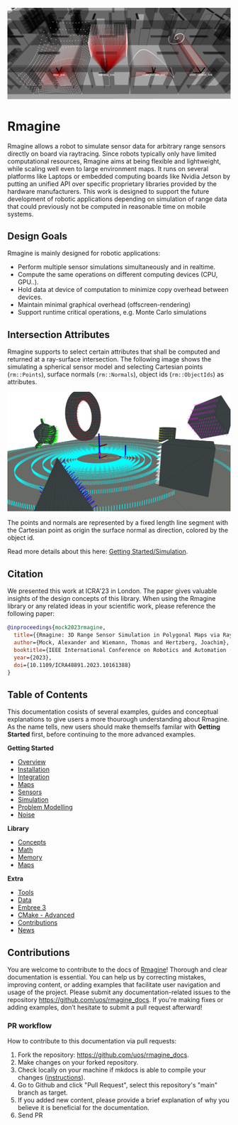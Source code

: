 
![rmagine_teaser_image](resources/img/sensor_models_3d.png)
# Rmagine

Rmagine allows a robot to simulate sensor data for arbitrary range sensors directly on board via raytracing. Since robots typically only have limited computational resources, Rmagine aims at being flexible and lightweight, while scaling well even to large environment maps. It runs on several platforms like Laptops or embedded computing boards like Nvidia Jetson by putting an unified API over specific proprietary libraries provided by the hardware manufacturers. This work is designed to support the future development of robotic applications depending on simulation of range data that could previously not be computed in reasonable time on mobile systems.

## Design Goals

Rmagine is mainly designed for robotic applications:

- Perform multiple sensor simulations simultaneously and in realtime.
- Compute the same operations on different computing devices (CPU, GPU..).
- Hold data at device of computation to minimize copy overhead between devices.
- Maintain minimal graphical overhead (offscreen-rendering)
- Support runtime critical operations, e.g. Monte Carlo simulations

## Intersection Attributes

Rmagine supports to select certain attributes that shall be computed and returned at a ray-surface intersection.
The following image shows the simulating a spherical sensor model and selecting Cartesian points (`rm::Points`), surface normals (`rm::Normals`), object ids (`rm::ObjectIds`) as attributes.

![rmagine_teaser_image](resources/img/simulation_attributes.png)

The points and normals are represented by a fixed length line segment with the Cartesian point as origin the surface normal as direction, colored by the object id.

Read more details about this here: [Getting Started/Simulation](/getting_started/simulation.md).

## Citation

We presented this work at ICRA'23 in London. The paper gives valuable insights of the design concepts of this library.
When using the Rmagine library or any related ideas in your scientific work, please reference the following paper:

```bib
@inproceedings{mock2023rmagine,
  title={{Rmagine: 3D Range Sensor Simulation in Polygonal Maps via Ray Tracing for Embedded Hardware on Mobile Robots}}, 
  author={Mock, Alexander and Wiemann, Thomas and Hertzberg, Joachim},
  booktitle={IEEE International Conference on Robotics and Automation (ICRA)}, 
  year={2023},
  doi={10.1109/ICRA48891.2023.10161388}
}
```

## Table of Contents

This documentation cosists of several examples, guides and conceptual explanations to give users a more thourough understanding about Rmagine.
As the name tells, new users should make themselfs familar with **Getting Started** first, before continuing to the more advanced examples.

**Getting Started**

- [Overview](/index.md)
- [Installation](/getting_started/installation.md)
- [Integration](/getting_started/integration.md)
- [Maps](/getting_started/maps.md)
- [Sensors](/getting_started/sensors.md)
- [Simulation](/getting_started/simulation.md)
- [Problem Modelling](/getting_started/problem_modelling.md)
- [Noise](/getting_started/noise.md)

**Library**

- [Concepts](/library/concepts.md)
- [Math](/library/math.md)
- [Memory](/library/memory.md)
- [Maps](/library/maps.md)

**Extra**

- [Tools](/extra/tools.md)
- [Data](/extra/data.md)
- [Embree 3](/extra/embree3.md)
- [CMake - Advanced](/extra/cmake_advanced.md)
- [Contributions](/extra/contributions.md)
- [News](/extra/news.md)

## Contributions

You are welcome to contribute to the docs of [Rmagine](https://github.com/uos/rmagine)! Thorough and clear documentation is essential. You can help us by correcting mistakes, improving content, or adding examples that facilitate user navigation and usage of the project. Please submit any documentation-related issues to the repository https://github.com/uos/rmagine_docs. If you're making fixes or adding examples, don’t hesitate to submit a pull request afterward!

### PR workflow

How to contribute to this documentation via pull requests:

1. Fork the repository: https://github.com/uos/rmagine_docs.
2. Make changes on your forked repository.
3. Check locally on your machine if mkdocs is able to compile your changes ([instructions](https://github.com/uos/rmagine_docs)).
4. Go to Github and click "Pull Request", select this repository's "main" branch as target.
5. If you added new content, please provide a brief explanation of why you believe it is beneficial for the documentation.
6. Send PR
